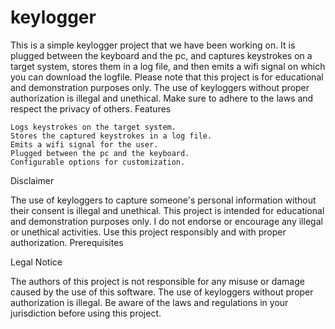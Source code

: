 # keylogger

This is a simple keylogger project that we have been working on. It is plugged between the keyboard and the pc, and captures keystrokes on a target system, stores them in a log file, and then emits a wifi signal on which you can download the logfile. Please note that this project is for educational and demonstration purposes only. The use of keyloggers without proper authorization is illegal and unethical. Make sure to adhere to the laws and respect the privacy of others.
Features

    Logs keystrokes on the target system.
    Stores the captured keystrokes in a log file.
    Emits a wifi signal for the user.
    Plugged between the pc and the keyboard.
    Configurable options for customization.

Disclaimer

The use of keyloggers to capture someone's personal information without their consent is illegal and unethical. This project is intended for educational and demonstration purposes only. I do not endorse or encourage any illegal or unethical activities. Use this project responsibly and with proper authorization.
Prerequisites

Legal Notice

The authors of this project is not responsible for any misuse or damage caused by the use of this software. The use of keyloggers without proper authorization is illegal. Be aware of the laws and regulations in your jurisdiction before using this project.
